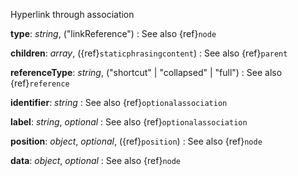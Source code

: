 Hyperlink through association

__type__: _string_, ("linkReference")
: See also {ref}`node`

__children__: _array_, ({ref}`staticphrasingcontent`)
: See also {ref}`parent`

__referenceType__: _string_, ("shortcut" | "collapsed" | "full")
: See also {ref}`reference`

__identifier__: _string_
: See also {ref}`optionalassociation`

__label__: _string_, _optional_
: See also {ref}`optionalassociation`

__position__: _object_, _optional_, ({ref}`position`)
: See also {ref}`node`

__data__: _object_, _optional_
: See also {ref}`node`

